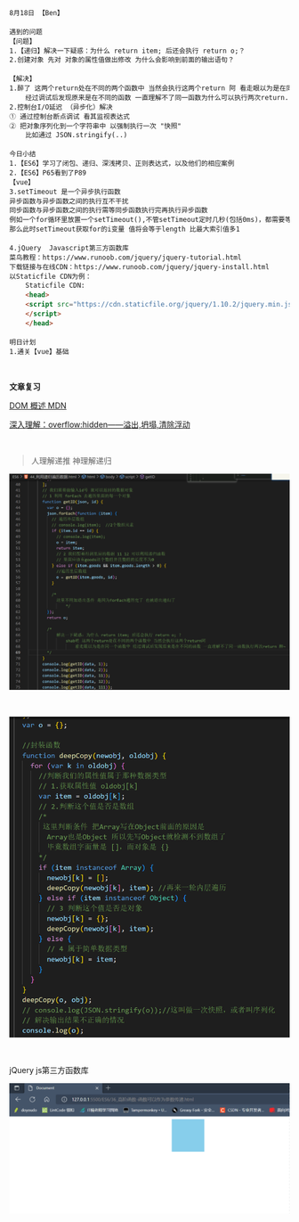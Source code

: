 ```html
8月18日 【Ben】

遇到的问题
【问题】
1.【递归】解决一下疑惑：为什么 return item; 后还会执行 return o;？
2.创建对象 先对 对象的属性值做出修改 为什么会影响到前面的输出语句？

【解决】
1.醉了 这两个return处在不同的两个函数中 当然会执行这两个return 阿 看走眼以为是在同一个函数中 
	经过调试后发现原来是在不同的函数 一直理解不了同一函数为什么可以执行两次return..
2.控制台I/O延迟 （异步化）解决
① 通过控制台断点调试 看其监视表达式
② 把对象序列化到一个字符串中 以强制执行一次 "快照" 
	比如通过 JSON.stringify(..)

今日小结
1.【ES6】学习了闭包、递归、深浅拷贝、正则表达式，以及他们的相应案例
2.【ES6】P65看到了P89
【vue】
3.setTimeout 是一个异步执行函数
异步函数与异步函数之间的执行互不干扰
同步函数与异步函数之间的执行需等同步函数执行完再执行异步函数
例如一个for循环里放置一个setTimeout(),不管setTimeout定时几秒(包括0ms)，都需要等到for循环遍历完再执行setTimeout函数，
那么此时setTimeout获取for的i变量 值将会等于length 比最大索引值多1

4.jQuery  Javascript第三方函数库
菜鸟教程：https://www.runoob.com/jquery/jquery-tutorial.html
下载链接与在线CDN：https://www.runoob.com/jquery/jquery-install.html
以Staticfile CDN为例：
    Staticfile CDN:
    <head>
    <script src="https://cdn.staticfile.org/jquery/1.10.2/jquery.min.js">
    </script>
    </head>

明日计划
1.通关【vue】基础
```

​	

**文章复习**

[DOM 概述 MDN](https://developer.mozilla.org/zh-CN/docs/Web/API/Document_Object_Model/Introduction)

[深入理解：overflow:hidden——溢出,坍塌,清除浮动](https://blog.csdn.net/Hukaihe/article/details/51298665)

​	

> 人理解递推 神理解递归

![image-20220818150642749](8月18日.assets/image-20220818150642749.png)

​	

![image-20220818155906691](8月18日.assets/image-20220818155906691.png)

​	

jQuery js第三方函数库

![div_css样式滑动效果](../ES6.assets/div_css样式滑动效果.gif)